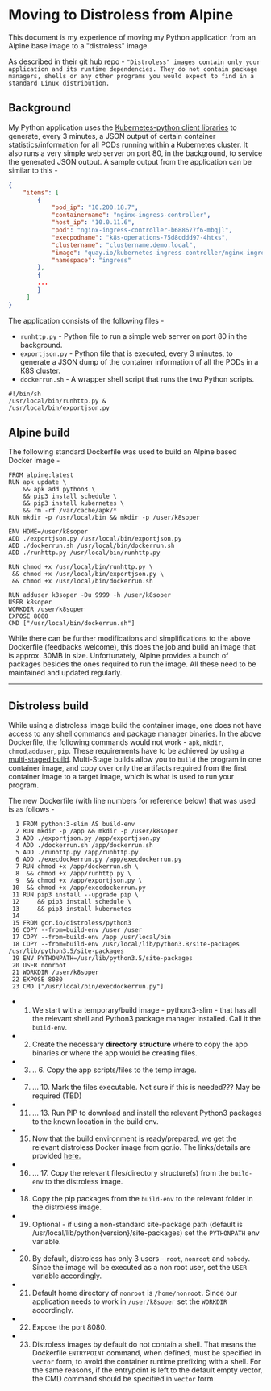 # Moving to Distroless from Alpine

This document is my experience of moving my Python application from an Alpine base image to a "distroless" image. 

As described in their [git hub repo](https://github.com/GoogleContainerTools/distroless) - `"Distroless" images contain only your application and its runtime dependencies. They do not contain package managers, shells or any other programs you would expect to find in a standard Linux distribution. `

## Background
My Python application uses the [Kubernetes-python client libraries](https://github.com/kubernetes-client/python) to generate, every 3 minutes, a JSON output of certain container statistics/information for all PODs running within a Kubernetes cluster. It also runs a very simple web server on port 80, in the background, to service the generated JSON output. A sample output from the application can be similar to this - 

```json
{
    "items": [
        {
            "pod_ip": "10.200.18.7",
            "containername": "nginx-ingress-controller",
            "host_ip": "10.0.11.6",
            "pod": "nginx-ingress-controller-b688677f6-mbqjl",
            "execpodname": "k8s-operations-75d8cddd97-4htxs",
            "clustername": "clustername.demo.local",
            "image": "quay.io/kubernetes-ingress-controller/nginx-ingress-controller:0.26.1",
            "namespace": "ingress"
        },
        {
        ...
        }
     ]
}
```
The application consists of the following files -

 - `runhttp.py` - Python file to run a simple web server on port 80 in the background.
 - `exportjson.py` - Python file that is executed, every 3 minutes, to generate a JSON dump of the container information of all the PODs in a K8S cluster. 
 - `dockerrun.sh` - A wrapper shell script that runs the two Python scripts. 
 ```shell
 #!/bin/sh
/usr/local/bin/runhttp.py &
/usr/local/bin/exportjson.py
```

## Alpine build

The following standard Dockerfile was used to build an Alpine based Docker image - 
```shell
FROM alpine:latest
RUN apk update \
    && apk add python3 \
    && pip3 install schedule \
    && pip3 install kubernetes \
    && rm -rf /var/cache/apk/*
RUN mkdir -p /usr/local/bin && mkdir -p /user/k8soper

ENV HOME=/user/k8soper
ADD ./exportjson.py /usr/local/bin/exportjson.py
ADD ./dockerrun.sh /usr/local/bin/dockerrun.sh
ADD ./runhttp.py /usr/local/bin/runhttp.py

RUN chmod +x /usr/local/bin/runhttp.py \
 && chmod +x /usr/local/bin/exportjson.py \
 && chmod +x /usr/local/bin/dockerrun.sh

RUN adduser k8soper -Du 9999 -h /user/k8soper
USER k8soper
WORKDIR /user/k8soper
EXPOSE 8080
CMD ["/usr/local/bin/dockerrun.sh"]
```
While there can be further modifications and simplifications to the above Dockerfile (feedbacks welcome), this does the job and build an image that is approx. 30MB in size. Unfortunately, Alpine provides a bunch of packages besides the ones required to run the image. All these need to be maintained and updated regularly. 

---
## Distroless build

While using a distroless image build the container image, one does not have access to any shell commands and package manager binaries. In the above Dockerfile, the following commands would not work - `apk`, `mkdir`, `chmod`,`adduser`, `pip`. These requirements have to be achieved by  using a [multi-staged build](https://docs.docker.com/develop/develop-images/multistage-build/). 
Multi-Stage builds allow you to `build` the program in one container image, and copy over only the artifacts required from the first container image to a target image, which is what is used to run your program.

The new Dockerfile (with line numbers for reference below) that was used is as follows - 

```shell
  1 FROM python:3-slim AS build-env
  2 RUN mkdir -p /app && mkdir -p /user/k8soper
  3 ADD ./exportjson.py /app/exportjson.py
  4 ADD ./dockerrun.sh /app/dockerrun.sh
  5 ADD ./runhttp.py /app/runhttp.py
  6 ADD ./execdockerrun.py /app/execdockerrun.py
  7 RUN chmod +x /app/dockerrun.sh \
  8  && chmod +x /app/runhttp.py \
  9  && chmod +x /app/exportjson.py \
 10  && chmod +x /app/execdockerrun.py
 11 RUN pip3 install --upgrade pip \
 12     && pip3 install schedule \
 13     && pip3 install kubernetes
 14
 15 FROM gcr.io/distroless/python3
 16 COPY --from=build-env /user /user
 17 COPY --from=build-env /app /usr/local/bin
 18 COPY --from=build-env /usr/local/lib/python3.8/site-packages /usr/lib/python3.5/site-packages
 19 ENV PYTHONPATH=/usr/lib/python3.5/site-packages
 20 USER nonroot
 21 WORKDIR /user/k8soper
 22 EXPOSE 8080
 23 CMD ["/usr/local/bin/execdockerrun.py"]
```
* 1. We start with a temporary/build image - python:3-slim - that has all the relevant shell and Python3 package manager installed. Call it the `build-env`.
* 2. Create the necessary **directory structure** where to copy the app binaries or where the app would be creating files. 
* 3. .. 6. Copy the app scripts/files to the temp image. 
* 7. ... 10. Mark the files executable. Not sure if this is needed??? May be required (TBD)
* 11. ... 13. Run PIP to download and install the relevant Python3 packages to the known location in the build env. 
* 15. Now that the build environment is ready/prepared, we get the relevant distroless Docker image from gcr.io. The links/details are provided [here.](https://github.com/GoogleContainerTools/distroless)
* 16. ... 17. Copy the relevant files/directory structure(s) from the `build-env` to the distroless image. 
* 18. Copy the pip packages from the `build-env` to the relevant folder in the distroless image.  
*  19. Optional - if using a non-standard site-package path (default is /usr/local/lib/python{version}/site-packages) set the `PYTHONPATH` env variable. 
* 20. By default, distroless has only 3 users -  `root`, `nonroot` and `nobody`. Since the image will be executed as a non root user, set the `USER` variable accordingly.
* 21. Default home directory of `nonroot` is `/home/nonroot`. Since our application needs to work in `/user/k8soper` set the `WORKDIR` accordingly. 
* 22. Expose the port 8080. 
* 23.   Distroless images by default do not contain a shell. That means the Dockerfile `ENTRYPOINT` command, when defined, must be specified in `vector` form, to avoid the container runtime prefixing with a shell. For the same reasons, if the entrypoint is left to the default empty vector, the CMD command should be specified in `vector` form


<!--stackedit_data:
eyJoaXN0b3J5IjpbMTc5Mjg2OTg2LDE4MjE2NTk3NjUsMTgwNT
E1OTI0M119
-->
